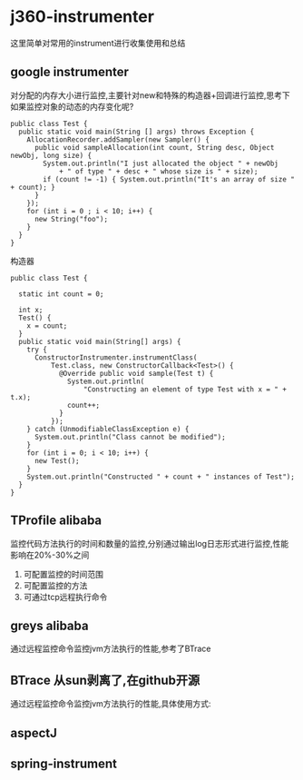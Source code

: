 # j360-instrumenter

这里简单对常用的instrument进行收集使用和总结

## google instrumenter

对分配的内存大小进行监控,主要针对new和特殊的构造器+回调进行监控,思考下如果监控对象的动态的内存变化呢?

```
public class Test {
  public static void main(String [] args) throws Exception {
    AllocationRecorder.addSampler(new Sampler() {
      public void sampleAllocation(int count, String desc, Object newObj, long size) {
        System.out.println("I just allocated the object " + newObj
            + " of type " + desc + " whose size is " + size);
        if (count != -1) { System.out.println("It's an array of size " + count); }
      }
    });
    for (int i = 0 ; i < 10; i++) {
      new String("foo");
    }
  }
}
```

构造器

```
public class Test {

  static int count = 0;

  int x;
  Test() {
    x = count;
  }
  public static void main(String[] args) {
    try {
      ConstructorInstrumenter.instrumentClass(
          Test.class, new ConstructorCallback<Test>() {
            @Override public void sample(Test t) {
              System.out.println(
                  "Constructing an element of type Test with x = " + t.x);
              count++;
            }
          });
    } catch (UnmodifiableClassException e) {
      System.out.println("Class cannot be modified");
    }
    for (int i = 0; i < 10; i++) {
      new Test();
    }
    System.out.println("Constructed " + count + " instances of Test");
  }
}
```


## TProfile alibaba

监控代码方法执行的时间和数量的监控,分别通过输出log日志形式进行监控,性能影响在20%-30%之间

 1. 可配置监控的时间范围
 2. 可配置监控的方法
 3. 可通过tcp远程执行命令


## greys alibaba

通过远程监控命令监控jvm方法执行的性能,参考了BTrace


## BTrace 从sun剥离了,在github开源

通过远程监控命令监控jvm方法执行的性能,具体使用方式:



## aspectJ


## spring-instrument

